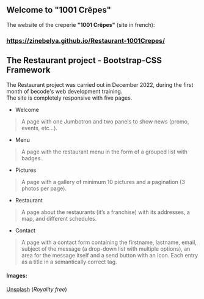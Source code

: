 ## Welcome to "1001 Crêpes" 
The website of the creperie **"1001 Crêpes"** (site in french):  
### https://zinebelya.github.io/Restaurant-1001Crepes/  

## The Restaurant project - Bootstrap-CSS Framework  

The Restaurant project was carried out in December 2022, during the first month of becode's web development training.  
The site is completely responsive with five pages.  

- Welcome  

>A page with one Jumbotron and two panels to show news (promo, events, etc…​).

- Menu  

>A page with the restaurant menu in the form of a grouped list with badges.

- Pictures  

>A page with a gallery of minimum 10 pictures and a pagination (3 photos per page).

- Restaurant  

>A page about the restaurants (it’s a franchise) with its addresses, a map, and different schedules.

- Contact  

>A page with a contact form containing the firstname, lastname, email, subject of the message (a drop-down list with multiple options), an area for the message itself and a send button with an icon. Each entry as a title in a semantically correct tag.  


#### Images:  
[Unsplash](https://unsplash.com/fr) (*Royality free*)


